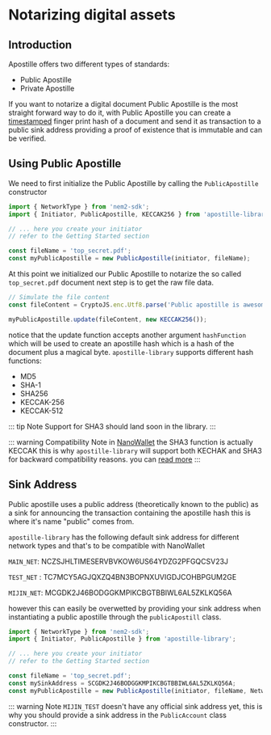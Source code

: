 # Notarizing digital assets

## Introduction

Apostille offers two different types of standards:
- Public Apostille
- Private Apostille

If you want to notarize a digital document Public Apostille is the most straight forward way to do it, with Public Apostille you can create a [timestamped](https://en.wikipedia.org/wiki/Timestamp) finger print hash of a document and send it as transaction to a public sink address providing a proof of existence that is immutable and can be verified.

## Using Public Apostille

We need to first initialize the Public Apostille by calling the `PublicApostille` constructor

```typescript
import { NetworkType } from 'nem2-sdk';
import { Initiator, PublicApostille, KECCAK256 } from 'apostille-library';

// ... here you create your initiator
// refer to the Getting Started section

const fileName = 'top_secret.pdf';
const myPublicApostille = new PublicApostille(initiator, fileName);

```
At this point we initialized our Public Apostille to notarize the so called `top_secret.pdf` document next step is to get the raw file data.

```typescript
// Simulate the file content
const fileContent = CryptoJS.enc.Utf8.parse('Public apostille is awesome !');

myPublicApostille.update(fileContent, new KECCAK256());
```
notice that the update function accepts another argument `hashFunction` which will be used to create an apostille hash which is a hash of the document plus a magical byte.
`apostille-library` supports different hash functions:
- MD5
- SHA-1
- SHA256
- KECCAK-256
- KECCAK-512

::: tip Note
Support for SHA3 should land soon in the library.
:::

::: warning Compatibility Note
in [NanoWallet](https://nem.io/downloads/) the SHA3 function is actually KECCAK this is why `apostille-library` will support both KECHAK and SHA3 for backward compatibility reasons. you can [read more](https://medium.com/@ConsenSys/are-you-really-using-sha-3-or-old-code-c5df31ad2b0)
:::

## Sink Address

Public apostille uses a public address (theoretically known to the public) as a sink for announcing the transaction containing the apostille hash this is where it's name "public" comes from.

`apostille-library`  has the following default sink address for different network types and that's to be compatible with NanoWallet

`MAIN_NET`: NCZSJHLTIMESERVBVKOW6US64YDZG2PFGQCSV23J

`TEST_NET` : TC7MCY5AGJQXZQ4BN3BOPNXUVIGDJCOHBPGUM2GE

`MIJIN_NET`: MCGDK2J46BODGGKMPIKCBGTBBIWL6AL5ZKLKQ56A

however this can easily be overwetted by providing your sink address when instantiating a public apostille through the `publicApostill` class.

```typescript
import { NetworkType } from 'nem2-sdk';
import { Initiator, PublicApostille } from 'apostille-library';

// ... here you create your initiator
// refer to the Getting Started section

const fileName = 'top_secret.pdf';
const mySinkAddress = SCGDK2J46BODGGKMPIKCBGTBBIWL6AL5ZKLKQ56A;
const myPublicApostille = new PublicApostille(initiator, fileName, NetworkType.MIJIN_TEST, mySinkAddress);
```

::: warning Note
`MIJIN_TEST` doesn't have any official sink address yet, this is why you should provide a sink address in the `PublicAccount` class constructor.
:::



